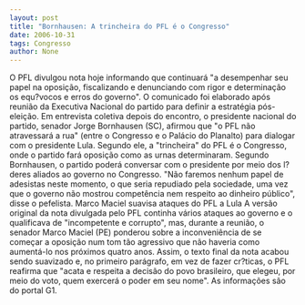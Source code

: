 ```yaml
---
layout: post
title: "Bornhausen: A trincheira do PFL é o Congresso"
date: 2006-10-31
tags: Congresso
author: None
---
```


O PFL divulgou nota hoje informando que continuará \"a desempenhar seu papel na oposição, fiscalizando e denunciando com rigor e determinação os equ?vocos e erros do governo\". O comunicado foi elaborado após reunião da Executiva Nacional do partido para definir a estratégia pós-eleição. 
Em entrevista coletiva depois do encontro, o presidente nacional do partido, senador Jorge Bornhausen (SC), afirmou que \"o PFL não atravessará a rua\" (entre o Congresso e o Palácio do Planalto) para dialogar com o presidente Lula. Segundo ele, a \"trincheira\" do PFL é o Congresso, onde o partido fará oposição como as urnas determinaram.
Segundo Bornhausen, o partido poderá conversar com o presidente por meio dos l?deres aliados ao governo no Congresso. \"Não faremos nenhum papel de adesistas neste momento, o que seria repudiado pela sociedade, uma vez que o governo não mostrou competência nem respeito ao dinheiro público\", disse o pefelista.
Marco Maciel&nbsp;suavisa ataques do PFL a Lula
A versão original da nota divulgada pelo PFL continha vários ataques ao governo e o qualificava de \"incompetente e corrupto\", mas, durante a reunião, o senador Marco Maciel (PE) ponderou sobre a inconveniência de se começar a oposição num tom tão agressivo que não haveria como aumentá-lo nos próximos quatro anos.
Assim, o texto final da nota acabou sendo suavizado e, no primeiro parágrafo, em vez de fazer cr?ticas, o PFL reafirma que \"acata e respeita a decisão do povo brasileiro, que elegeu, por meio do voto, quem exercerá o poder em seu nome\".
As informações são do portal G1. 